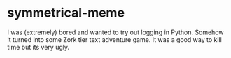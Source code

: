# symmetrical-meme
I was (extremely) bored and wanted to try out logging in Python. Somehow it turned into some Zork tier text adventure game. It was a good way to kill time but its very ugly. 